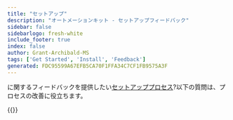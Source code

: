 ```yaml
---
title: "セットアップ"
description: "オートメーションキット - セットアップフィードバック"
sidebar: false
sidebarlogo: fresh-white
include_footer: true
index: false
author: Grant-Archibald-MS
tags: ['Get Started', 'Install', 'Feedback']
generated: FDC95599A67EFB5CA70F1FFA34C7CF1FB9575A3F
---
```


に関するフィードバックを提供したい[セットアッププロセス](/ja/get-started/setup)?以下の質問は、プロセスの改善に役立ちます。

{{<questions name="/content/ja/get-started/setup-feedback.json" completed="セットアップ手順を完了していただきありがとうございます" showNavigationButtons=true locale="ja">}}
